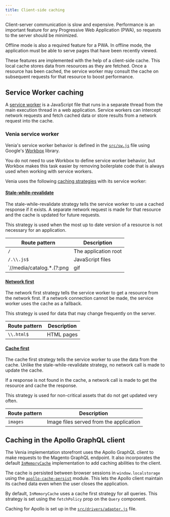 ```yaml
---
title: Client-side caching
---
```


Client-server communication is slow and expensive.
Performance is an important feature for any Progressive Web Application (PWA), so
requests to the server should be minimized.

Offline mode is also a required feature for a PWA.
In offline mode, the application must be able to serve pages that have been recently viewed.

These features are implemented with the help of a client-side cache.
This local cache stores data from resources as they are fetched.
Once a resource has been cached, the service worker may consult the cache on subsequent requests for that resource to boost performance.

## Service Worker caching

A [service worker][] is a JavaScript file that runs in a separate thread from the main execution thread in a web application.
Service workers can intercept network requests and fetch cached data or store results from a network request into the cache.

### Venia service worker

Venia's service worker behavior is defined in the [`src/sw.js`][] file using Google's [Workbox][] library.

You do not need to use Workbox to define service worker behavior, but
Workbox makes this task easier by removing boilerplate code that is always used when working with service workers.

Venia uses the following [caching strategies][] with its service worker:

#### [Stale-while-revalidate][]

The stale-while-revalidate strategy tells the service worker to use a cached response if it exists.
A separate network request is made for that resource and the cache is updated for future requests.

This strategy is used when the most up to date version of a resource is not necessary for an application.

| Route pattern                                     | Description          |
| ------------------------------------------------- | -------------------- |
| `/`                                               | The application root |
| `/.\\.js$`                                        | JavaScript files     |
| `/\/media\/catalog.*\.(?:png|gif|jpg|jpeg|svg)$/` | Catalog image files  |

#### [Network first][]

The network first strategy tells the service worker to get a resource from the network first.
If a network connection cannot be made, the service worker uses the cache as a fallback.

This strategy is used for data that may change frequently on the server.

| Route pattern | Description |
| ------------- | ----------- |
| `\\.html$`    | HTML pages  |

#### [Cache first][]

The cache first strategy tells the service worker to use the data from the cache.
Unlike the stale-while-revalidate strategy, no network call is made to update the cache.

If a response is not found in the cache, a network call is made to get the resource and cache the response.

This strategy is used for non-critical assets that do not get updated very often.

| Route pattern | Description                             |
| ------------- | --------------------------------------- |
| `images`      | Image files served from the application |

## Caching in the Apollo GraphQL client

The Venia implementation storefront uses the Apollo GraphQL client to make requests to the Magento GraphQL endpoint.
It also incorporates the default [`InMemoryCache`][] implementation to add caching abilities to the client.

The cache is persisted between browser sessions in `window.localstorage` using the [`apollo-cache-persist`][] module.
This lets the Apollo client maintain its cached data even when the user closes the application.

By default, `InMemoryCache` uses a cache first strategy for all queries.
This strategy is set using the `fetchPolicy` prop on the `Query` component.

Caching for Apollo is set up in the [`src/drivers/adapter.js`][] file.

[service worker]: https://developers.google.com/web/ilt/pwa/introduction-to-service-worker
[`src/sw.js`]: https://github.com/magento/pwa-studio/blob/master/packages/venia-concept/src/sw.js
[workbox]: https://developers.google.com/web/tools/workbox/
[caching strategies]: https://developers.google.com/web/tools/workbox/modules/workbox-strategies
[stale-while-revalidate]: https://developers.google.com/web/fundamentals/instant-and-offline/offline-cookbook/#stale-while-revalidate
[network first]: https://developers.google.com/web/fundamentals/instant-and-offline/offline-cookbook/#network-falling-back-to-cache
[cache first]: https://developers.google.com/web/fundamentals/instant-and-offline/offline-cookbook/#cache-falling-back-to-network
[`inmemorycache`]: https://www.apollographql.com/docs/react/advanced/caching
[`apollo-cache-persist`]: https://github.com/apollographql/apollo-cache-persist
[`src/drivers/adapter.js`]: https://github.com/magento/pwa-studio/blob/master/packages/venia-ui/lib/drivers/adapter.js
